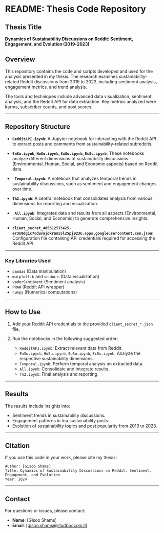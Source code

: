 # README: Thesis Code Repository

## Thesis Title
**Dynamics of Sustainability Discussions on Reddit: Sentiment, Engagement, and Evolution (2019-2023)**

## Overview
This repository contains the code and scripts developed and used for the analysis presented in my thesis. The research examines sustainability-related Reddit discussions from 2019 to 2023, including sentiment analysis, engagement metrics, and trend analysis.

The tools and techniques include advanced data visualization, sentiment analysis, and the Reddit API for data extraction. Key metrics analyzed were karma, subscriber counts, and post scores.

---

## Repository Structure

- **`RedditAPI.ipynb`**: A Jupyter notebook for interacting with the Reddit API to extract posts and comments from sustainability-related subreddits.

- **`EnSu.ipynb`, `HuSu.ipynb`, `SoSu.ipynb`, `EcSu.ipynb`**: These notebooks analyze different dimensions of sustainability discussions (Environmental, Human, Social, and Economic aspects) based on Reddit data.

- **` Temporal.ipynb`**: A notebook that analyzes temporal trends in sustainability discussions, such as sentiment and engagement changes over time.

- **`Th2.ipynb`**: A central notebook that consolidates analysis from various dimensions for reporting and visualization.

- **` All.ipynb`**: Integrates data and results from all aspects (Environmental, Human, Social, and Economic) to generate comprehensive insights.

- **`client_secret_485612575425-er3n8dgic7oduvajdkrnm55l25pj9236.apps.googleusercontent.com.json`**: Configuration file containing API credentials required for accessing the Reddit API.

---

### Key Libraries Used
- `pandas` (Data manipulation)
- `matplotlib` and `seaborn` (Data visualization)
- `vaderSentiment` (Sentiment analysis)
- `PRAW` (Reddit API wrapper)
- `numpy` (Numerical computations)

---

## How to Use

1. Add your Reddit API credentials to the provided `client_secret_*.json` file.

2. Run the notebooks in the following suggested order:
   - `RedditAPI.ipynb`: Extract relevant data from Reddit.
   - `EnSu.ipynb`, `HuSu.ipynb`, `SoSu.ipynb`, `EcSu.ipynb`: Analyze the respective sustainability dimensions.
   - `Temporal.ipynb`: Perform temporal analysis on extracted data.
   - `All.ipynb`: Consolidate and integrate results.
   - `Th2.ipynb`: Final analysis and reporting.

---

## Results
The results include insights into:
- Sentiment trends in sustainability discussions.
- Engagement patterns in top sustainability posts.
- Evolution of sustainability topics and post popularity from 2019 to 2023.

---

## Citation
If you use this code in your work, please cite my thesis:

```
Author: [Gisoo Shams]  
Title: Dynamics of Sustainability Discussions on Reddit: Sentiment, Engagement, and Evolution  
Year: 2024  
```

---

## Contact
For questions or issues, please contact:
- **Name**: [Gisoo Shams]
- **Email**: [gisoo.shams@studbocconi.it]
